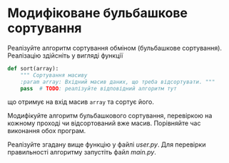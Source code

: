 # Модифіковане бульбашкове сортування

Реалізуйте алгоритм сортування обміном (бульбашкове сортування).
Реалізацію здійсніть у вигляді функції

```python
def sort(array):
    """ Сортування масиву
    :param array: Вхідний масив даних, що треба відсортувати. """
    pass  # TODO: реалізуйте відповідний алгоритм тут

```

що отримує на вхід масив `array` та сортує його.

Модифікуйте алгоритм бульбашкового сортування, перевіркою
на кожному проході чи відсортований вже масив.
Порівняйте час виконання обох програм.

Реалізуйте згадану вище функцію у файлі  *user.py*.
Для перевірки правильності алгоритму запустіть файл *main.py*.